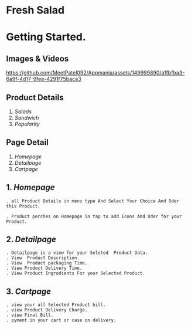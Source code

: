 # Fresh Salad


# Getting Started.

## Images & Videos 

https://github.com/MeetPatel092/Appmania/assets/149999890/a1fbfba3-6a9f-4d17-9fee-4291f75baca3

## Product Details

1. *Salads*
2. *Sandwich*
3. *Popularity*

## Page Detail

1. *Homepage*
2. *Detailpage*
3. *Cartpage*

## 1. *Homepage*

    . all Product Details in menu type And Select Your Choice And Oder this Product.

    . Product perches on Homepage in tap to add Icons And Oder for your Product.

## 2. *Detailpage*

    . Detailpage is a view for your Seleted  Product Data.
    . View  Product Description.
    . View  Product packaging Time.
    . View Product Delivery Time.
    . View Product Ingrodients For your Selected Product.

## 3. *Cartpage*

    . view your all Selected Product bill.
    . view Product Delivery Charge.
    . view Final Bill.
    . pyment in your cart or case on delivery.


